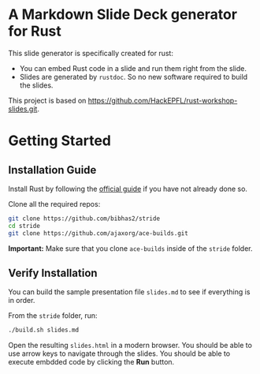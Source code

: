 # A Markdown Slide Deck generator for Rust
This slide generator is specifically created for rust:

- You can embed Rust code in a slide and run them right from the slide.
- Slides are generated by ``rustdoc``. So no new software required to build the slides.

This project is based on https://github.com/HackEPFL/rust-workshop-slides.git.

# Getting Started
## Installation Guide
Install Rust by following the [official guide](http://doc.rust-lang.org/guide.html#installing-rust) if you have not already done so.

Clone all the required repos:

```bash
git clone https://github.com/bibhas2/stride
cd stride
git clone https://github.com/ajaxorg/ace-builds.git
```

**Important:** Make sure that you clone ``ace-builds`` inside of the ``stride`` folder.

## Verify Installation
You can build the sample presentation file ``slides.md`` to see if everything is in order.

From the ``stride`` folder, run:

```bash
./build.sh slides.md
```

Open the resulting ``slides.html`` in a modern browser. You should be able to use arrow keys to navigate through the slides. You should be able to execute embdded code by clicking the **Run** button.
